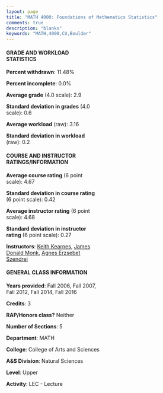```yaml
---
layout: page
title: "MATH 4000: Foundations of Mathematics Statistics"
comments: true
description: "blanks"
keywords: "MATH,4000,CU,Boulder"
---
```

<head>
<script src="https://ajax.googleapis.com/ajax/libs/jquery/2.1.3/jquery.min.js"></script>
<script src="https://dl.dropboxusercontent.com/s/pc42nxpaw1ea4o9/highcharts.js?dl=0"></script>
<!-- <script src="../assets/js/highcharts.js"></script> -->
<style type="text/css">@font-face {
	font-family: "Bebas Neue";
	src: url(https://www.filehosting.org/file/details/544349/BebasNeue Regular.otf) format("opentype");
	}
	h1.Bebas { 
		font-family: "Bebas Neue", Verdana, Tahoma;
	}
</style>
</head>
<body>
	<div id="container" style="float: right; width: 45%; height: 88%; margin-left: 2.5%; margin-right: 2.5%;"></div>
	<script language="JavaScript">
		$(document).ready(function() {
		var chart = {type: 'column'};
		var title = {text: 'Grade Distribution'};
		var xAxis = {categories: ['A','B','C','D','F'],crosshair: true};
		var yAxis = {min: 0,title: {text: 'Percentage'}};
		var tooltip = {headerFormat: '<center><b><span style="font-size:20px">{point.key}</span></b></center>',
		               pointFormat: '<td style="padding:0"><b>{point.y:.1f}%</b></td>',
		               footerFormat: '</table>',shared: true,useHTML: true};
		var plotOptions = {column: {pointPadding: 0.0,borderWidth: 0}};  
		var credits = {enabled: false};var series= [{name: 'Percent',data: [51.58,24.9,5.82,1.54,16.15,]}];
		var json = {};
		json.chart = chart;
		json.title = title;
		json.tooltip = tooltip;
		json.xAxis = xAxis;
		json.yAxis = yAxis;  
		json.series = series;
		json.plotOptions = plotOptions;  
		json.credits = credits;
		$('#container').highcharts(json);
	});
	</script>
</body>
			   
#### GRADE AND WORKLOAD STATISTICS

**Percent withdrawn**: 11.48%

**Percent incomplete**: 0.0%

**Average grade** (4.0 scale): 2.9

**Standard deviation in grades** (4.0 scale): 0.6

**Average workload** (raw): 3.16

**Standard deviation in workload** (raw): 0.2

#### COURSE AND INSTRUCTOR RATINGS/INFORMATION

**Average course rating** (6 point scale): 4.67

**Standard deviation in course rating** (6 point scale): 0.42

**Average instructor rating** (6 point scale): 4.68

**Standard deviation in instructor rating** (6 point scale): 0.27

**Instructors**: <a href='../../instructors/Keith_Kearnes'>Keith Kearnes</a>, <a href='../../instructors/James_Donald_Monk'>James Donald Monk</a>, <a href='../../instructors/Agnes_Erzsebet_Szendrei'>Agnes Erzsebet Szendrei</a>

#### GENERAL CLASS INFORMATION

**Years provided**: Fall 2006, Fall 2007, Fall 2012, Fall 2014, Fall 2016

**Credits**: 3

**RAP/Honors class?** Neither

**Number of Sections**: 5

**Department**: MATH

**College**: College of Arts and Sciences

**A&S Division**: Natural Sciences

**Level**: Upper

**Activity**: LEC - Lecture
